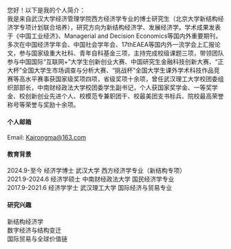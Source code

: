 


您好！以下是我的个人简介： \
我是来自武汉大学经济管理学院西方经济学专业的博士研究生（北京大学新结构经济学专项计划联合培养），研究方向为新结构经济学、发展经济学。学术成果发表于《中国工业经济》、Managerial and Decision Economics等国内外重要期刊，多次在中国经济学年会、中国社会学年会、17thEAEA等国内外一流学会上汇报论文，参与国家级重大社科、青年自科基金三项，主持完成校级课题三项，带领团队参与中国国际“互联网+”大学生创新创业大赛、中国研究生金融科技创新大赛、“正大杯”全国大学生市场调查与分析大赛、“挑战杯”全国大学生课外学术科技作品竞赛等高水平赛事获国家级奖项四项，省级奖项十余项，曾任武汉理工大学校团委组织部部长，中南财经政法大学校团委学生副书记，个人获国家奖学金、一等奖学金、校创新创业先进个人、校模范专兼职团干、校最美团支书标兵、院校最高荣誉称号等荣誉与奖励十余项。

#### 个人邮箱

Email: Kairongma@163.com 

#### 教育背景
2024.9-至今   经济学博士 武汉大学 西方经济学专业（新结构专项） \
2021.9-2024.6 经济学硕士 中南财经政法大学 国民经济学专业 \
2017.9-2021.6 经济学学士 武汉理工大学 国际经济与贸易专业 

#### 研究兴趣
新结构经济学 \
数字经济与结构变迁 \
国际贸易与全球价值链


